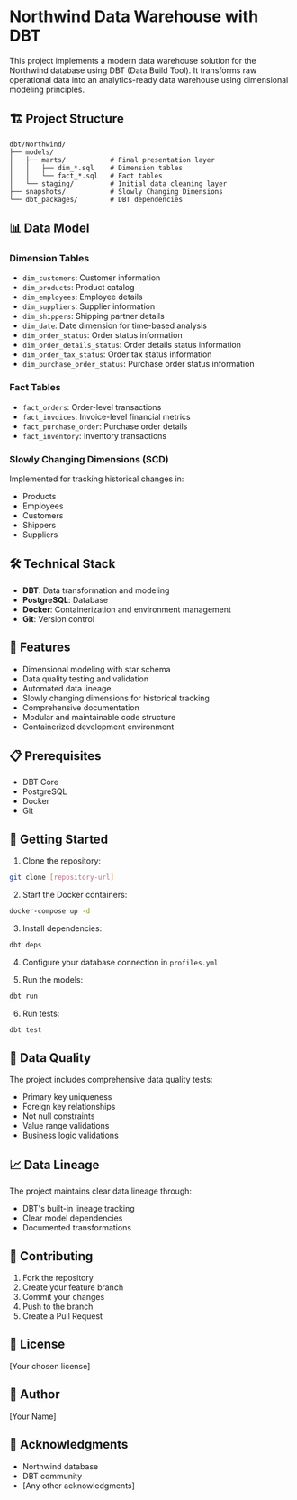 # Northwind Data Warehouse with DBT

This project implements a modern data warehouse solution for the Northwind database using DBT (Data Build Tool). It transforms raw operational data into an analytics-ready data warehouse using dimensional modeling principles.

## 🏗️ Project Structure

```
dbt/Northwind/
├── models/
│   ├── marts/           # Final presentation layer
│   │   ├── dim_*.sql    # Dimension tables
│   │   └── fact_*.sql   # Fact tables
│   └── staging/         # Initial data cleaning layer
├── snapshots/           # Slowly Changing Dimensions
└── dbt_packages/        # DBT dependencies
```

## 📊 Data Model

### Dimension Tables
- `dim_customers`: Customer information
- `dim_products`: Product catalog
- `dim_employees`: Employee details
- `dim_suppliers`: Supplier information
- `dim_shippers`: Shipping partner details
- `dim_date`: Date dimension for time-based analysis
- `dim_order_status`: Order status information
- `dim_order_details_status`: Order details status information
- `dim_order_tax_status`: Order tax status information
- `dim_purchase_order_status`: Purchase order status information

### Fact Tables
- `fact_orders`: Order-level transactions
- `fact_invoices`: Invoice-level financial metrics
- `fact_purchase_order`: Purchase order details
- `fact_inventory`: Inventory transactions

### Slowly Changing Dimensions (SCD)
Implemented for tracking historical changes in:
- Products
- Employees
- Customers
- Shippers
- Suppliers

## 🛠️ Technical Stack

- **DBT**: Data transformation and modeling
- **PostgreSQL**: Database
- **Docker**: Containerization and environment management
- **Git**: Version control

## 🚀 Features

- Dimensional modeling with star schema
- Data quality testing and validation
- Automated data lineage
- Slowly changing dimensions for historical tracking
- Comprehensive documentation
- Modular and maintainable code structure
- Containerized development environment

## 📋 Prerequisites

- DBT Core
- PostgreSQL
- Docker
- Git

## 🏁 Getting Started

1. Clone the repository:
```bash
git clone [repository-url]
```

2. Start the Docker containers:
```bash
docker-compose up -d
```

3. Install dependencies:
```bash
dbt deps
```

4. Configure your database connection in `profiles.yml`

5. Run the models:
```bash
dbt run
```

6. Run tests:
```bash
dbt test
```

## 🧪 Data Quality

The project includes comprehensive data quality tests:
- Primary key uniqueness
- Foreign key relationships
- Not null constraints
- Value range validations
- Business logic validations

## 📈 Data Lineage

The project maintains clear data lineage through:
- DBT's built-in lineage tracking
- Clear model dependencies
- Documented transformations

## 🤝 Contributing

1. Fork the repository
2. Create your feature branch
3. Commit your changes
4. Push to the branch
5. Create a Pull Request

## 📝 License

[Your chosen license]

## 👥 Author

[Your Name]

## 🙏 Acknowledgments

- Northwind database
- DBT community
- [Any other acknowledgments] 